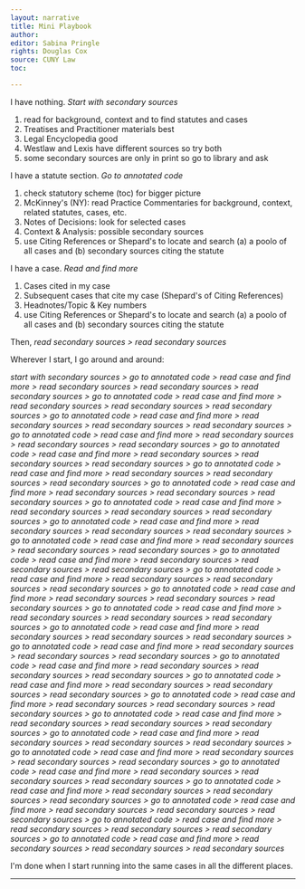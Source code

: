 ```yaml
---
layout: narrative
title: Mini Playbook
author:
editor: Sabina Pringle
rights: Douglas Cox
source: CUNY Law
toc:

---
```


I have nothing. *Start with secondary sources*

1. read for background, context and to find statutes and cases
2. Treatises and Practitioner materials best
3. Legal Encyclopedia good
4. Westlaw and Lexis have different sources so try both
5. some secondary sources are only in print so go to library and ask

I have a statute section. *Go to annotated code*

1. check statutory scheme (toc) for bigger picture
2. McKinney's (NY): read Practice Commentaries for background, context, related statutes, cases, etc.
3. Notes of Decisions: look for selected cases
4. Context & Analysis: possible secondary sources
5. use Citing References or Shepard's to locate and search (a) a poolo of all cases and (b) secondary sources citing the statute

I have a case. *Read and find more*

1. Cases cited in my case
2. Subsequent cases that cite my case (Shepard's of Citing References)
3. Headnotes/Topic & Key numbers
4. use Citing References or Shepard's to locate and search (a) a poolo of all cases and (b) secondary sources citing the statute

Then, *read secondary sources > read secondary sources*


Wherever I start, I go around and around:

*start with secondary sources > go to annotated code > read case and find more > read secondary sources > read secondary sources > read secondary sources > go to annotated code > read case and find more > read secondary sources > read secondary sources > read secondary sources > go to annotated code > read case and find more > read secondary sources > read secondary sources > read secondary sources > go to annotated code > read case and find more > read secondary sources > read secondary sources > read secondary sources > go to annotated code > read case and find more > read secondary sources > read secondary sources > read secondary sources > go to annotated code > read case and find more > read secondary sources > read secondary sources > read secondary sources > go to annotated code > read case and find more > read secondary sources > read secondary sources > read secondary sources > go to annotated code > read case and find more > read secondary sources > read secondary sources > read secondary sources > go to annotated code > read case and find more > read secondary sources > read secondary sources > read secondary sources > go to annotated code > read case and find more > read secondary sources > read secondary sources > read secondary sources > go to annotated code > read case and find more > read secondary sources > read secondary sources > read secondary sources > go to annotated code > read case and find more > read secondary sources > read secondary sources > read secondary sources > go to annotated code > read case and find more > read secondary sources > read secondary sources > read secondary sources > go to annotated code > read case and find more > read secondary sources > read secondary sources > read secondary sources > go to annotated code > read case and find more > read secondary sources > read secondary sources > read secondary sources > go to annotated code > read case and find more > read secondary sources > read secondary sources > read secondary sources > go to annotated code > read case and find more > read secondary sources > read secondary sources > read secondary sources > go to annotated code > read case and find more > read secondary sources > read secondary sources > read secondary sources > go to annotated code > read case and find more > read secondary sources > read secondary sources > read secondary sources > go to annotated code > read case and find more > read secondary sources > read secondary sources > read secondary sources > go to annotated code > read case and find more > read secondary sources > read secondary sources > read secondary sources > go to annotated code > read case and find more > read secondary sources > read secondary sources > read secondary sources > go to annotated code > read case and find more > read secondary sources > read secondary sources > read secondary sources > go to annotated code > read case and find more > read secondary sources > read secondary sources > read secondary sources > go to annotated code > read case and find more > read secondary sources > read secondary sources > read secondary sources > go to annotated code > read case and find more > read secondary sources > read secondary sources > read secondary sources > go to annotated code > read case and find more > read secondary sources > read secondary sources > read secondary sources*

I'm done when I start running into the same cases in all the different places. 

---
